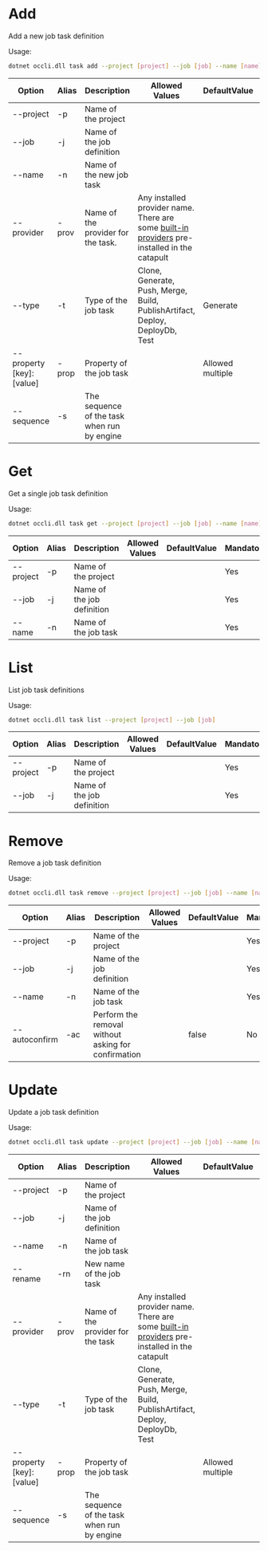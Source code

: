 # Add

Add a new job task definition

Usage: 
```sh
dotnet occli.dll task add --project [project] --job [job] --name [name] --type [type] --provider [provider] --property [propname]:[propvalue]
```

| Option | Alias | Description | Allowed Values | DefaultValue | Mandatory |
| --- | --- | --- | --- | --- | --- |
| --project | -p | Name of the project ||| Yes |
| --job | -j | Name of the job definition ||| Yes |
| --name | -n | Name of the new job task ||| Yes |
| --provider | -prov | Name of the provider for the task. | Any installed provider name. There are some [built-in providers](../user-guides/job-definitions.md#built-in-providers) pre-installed in the catapult || Yes |
| --type | -t | Type of the job task | Clone, Generate, Push, Merge, Build, PublishArtifact, Deploy, DeployDb, Test | Generate | No |
| --property [key]:[value] | -prop | Property of the job task || Allowed multiple | No |
| --sequence | -s | The sequence of the task when run by engine ||| No |

# Get
Get a single job task definition

Usage: 
```sh
dotnet occli.dll task get --project [project] --job [job] --name [name]
```

| Option | Alias | Description | Allowed Values | DefaultValue | Mandatory |
| --- | --- | --- | --- | --- | --- |
| --project | -p | Name of the project ||| Yes |
| --job | -j | Name of the job definition ||| Yes |
| --name | -n | Name of the job task ||| Yes |

# List
List job task definitions

Usage: 
```sh
dotnet occli.dll task list --project [project] --job [job]
```

| Option | Alias | Description | Allowed Values | DefaultValue | Mandatory |
| --- | --- | --- | --- | --- | --- |
| --project | -p | Name of the project ||| Yes |
| --job | -j | Name of the job definition ||| Yes |

# Remove
Remove a job task definition

Usage: 
```sh
dotnet occli.dll task remove --project [project] --job [job] --name [name]
```

| Option | Alias | Description | Allowed Values | DefaultValue | Mandatory |
| --- | --- | --- | --- | --- | --- |
| --project | -p | Name of the project ||| Yes |
| --job | -j | Name of the job definition ||| Yes |
| --name | -n | Name of the job task ||| Yes |
| --autoconfirm | -ac | Perform the removal without asking for confirmation || false | No |

# Update
Update a job task definition

Usage: 
```sh
dotnet occli.dll task update --project [project] --job [job] --name [name] --rename [newname] --type [type] --provider [provider] --property [propname]:[propvalue]
```

| Option | Alias | Description | Allowed Values | DefaultValue | Mandatory |
| --- | --- | --- | --- | --- | --- |
| --project | -p | Name of the project ||| Yes |
| --job | -j | Name of the job definition ||| Yes |
| --name | -n | Name of the job task ||| Yes |
| --rename | -rn | New name of the job task ||| No |
| --provider | -prov | Name of the provider for the task | Any installed provider name. There are some [built-in providers](../user-guides/job-definitions.md#built-in-providers) pre-installed in the catapult|| No |
| --type | -t | Type of the job task | Clone, Generate, Push, Merge, Build, PublishArtifact, Deploy, DeployDb, Test || No |
| --property [key]:[value] | -prop | Property of the job task || Allowed multiple | No |
| --sequence | -s | The sequence of the task when run by engine ||| No |

